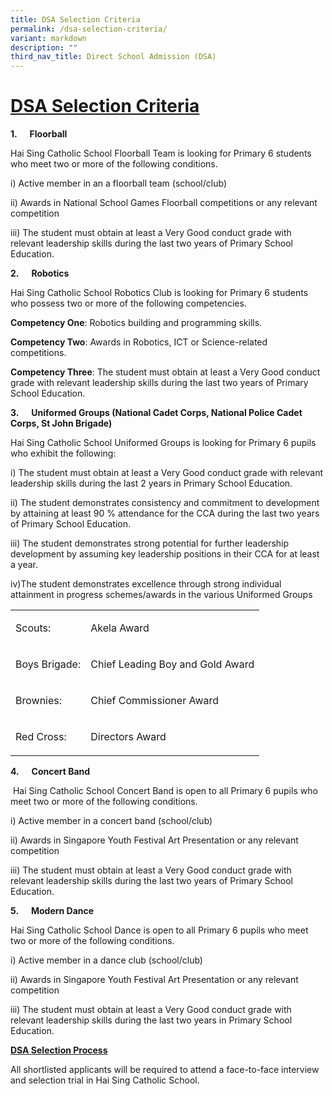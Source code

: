 ```yaml
---
title: DSA Selection Criteria
permalink: /dsa-selection-criteria/
variant: markdown
description: ""
third_nav_title: Direct School Admission (DSA)
---
```

<h1><strong><u>DSA Selection Criteria</u></strong></h1>
<p><strong>1.&nbsp;&nbsp;&nbsp;&nbsp;&nbsp; Floorball</strong>
</p>
<p>Hai Sing Catholic School Floorball Team&nbsp;is looking for Primary 6
students who meet two or more of the following conditions.</p>
<p>i) Active member in an a floorball team (school/club)</p>
<p>ii) Awards in National School Games Floorball competitions or any relevant
competition</p>
<p>iii) The student must obtain at least a Very Good conduct grade&nbsp;with
relevant leadership skills during the last two years of Primary School
Education.</p>
<p></p>
<p><strong>2.&nbsp;&nbsp;&nbsp;&nbsp;&nbsp; Robotics</strong>
</p>
<p>Hai Sing Catholic School Robotics Club&nbsp;is looking for Primary 6 students
who possess two or more of the following competencies.</p>
<p></p>
<p><strong>Competency One</strong>: Robotics building and programming skills.</p>
<p><strong>Competency Two</strong>: Awards in Robotics, ICT or Science-related
competitions.</p>
<p><strong>Competency Three</strong>: The student must obtain at least a
Very Good conduct grade&nbsp;with relevant leadership skills during the
last two years of Primary School Education.</p>
<p></p>
<p><strong>3.&nbsp;&nbsp;&nbsp;&nbsp;&nbsp; Uniformed Groups (National Cadet Corps, National Police Cadet Corps, St John Brigade)</strong>
</p>
<p>Hai Sing Catholic School Uniformed Groups is looking for Primary 6 pupils
who exhibit the following:</p>
<p>i) The student must obtain at least a Very Good conduct grade&nbsp;with
relevant leadership skills during the last 2 years in Primary School Education.</p>
<p>ii) The student demonstrates consistency and commitment to development
by attaining at least 90 % attendance for the CCA during the last two years
of Primary School Education.</p>
<p>iii) The student demonstrates strong potential for further leadership
development by assuming key leadership positions in their CCA for at least
a year.</p>
<p>iv)The student demonstrates excellence through strong individual attainment
in progress schemes/awards in the various Uniformed Groups</p>
<table style="minWidth: 50px">
<colgroup>
<col>
<col>
</colgroup>
<tbody>
<tr>
<td rowspan="1" colspan="1">
<p>Scouts:</p>
</td>
<td rowspan="1" colspan="1">
<p>Akela Award</p>
</td>
</tr>
<tr>
<td rowspan="1" colspan="1">
<p>Boys Brigade:</p>
</td>
<td rowspan="1" colspan="1">
<p>Chief Leading Boy and Gold Award</p>
</td>
</tr>
<tr>
<td rowspan="1" colspan="1">
<p>Brownies:</p>
</td>
<td rowspan="1" colspan="1">
<p>Chief Commissioner Award</p>
</td>
</tr>
<tr>
<td rowspan="1" colspan="1">
<p>Red Cross:</p>
</td>
<td rowspan="1" colspan="1">
<p>Directors Award</p>
</td>
</tr>
</tbody>
</table>
<p></p>
<p><strong>4.&nbsp;&nbsp;&nbsp;&nbsp;&nbsp; Concert Band</strong>
</p>
<p>&nbsp;Hai Sing Catholic School Concert Band is open to all Primary 6 pupils
who meet two or more of the following conditions.</p>
<p>i) Active member in a concert band (school/club)</p>
<p>ii) Awards in Singapore Youth Festival Art Presentation or any relevant
competition</p>
<p>iii) The student must obtain at least a Very Good conduct grade&nbsp;with
relevant leadership skills during the last two years of Primary School
Education.</p>
<p></p>
<p><strong>5.&nbsp;&nbsp;&nbsp;&nbsp;&nbsp; Modern Dance</strong>
</p>
<p>Hai Sing Catholic School Dance is open to all Primary 6 pupils who meet
two or more of the following conditions.</p>
<p>i) Active member in a dance club (school/club)</p>
<p>ii) Awards in Singapore Youth Festival Art Presentation or any relevant
competition</p>
<p>iii) The student must obtain at least a Very Good conduct grade&nbsp;with
relevant leadership skills during the last two years in Primary School
Education.</p>
<p></p>
<p><strong><u>DSA Selection Process</u></strong>
</p>
<p>All shortlisted applicants will be required to attend a face-to-face interview
and selection trial in Hai Sing Catholic School.</p>
<p></p>